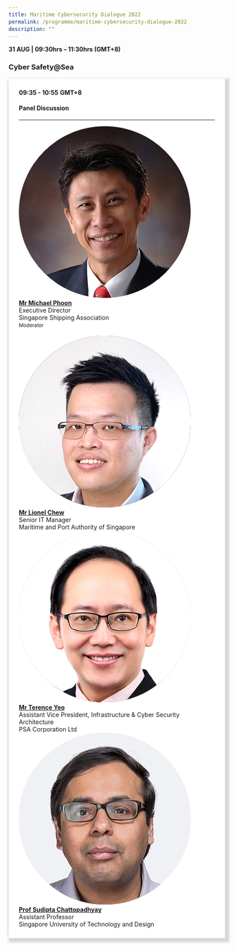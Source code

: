 ```yaml
---
title: Maritime Cybersecurity Dialogue 2022
permalink: /programme/maritime-cybersecurity-dialogue-2022
description: ""
---
```

<div>
  <b>31 AUG | 09:30hrs – 11:30hrs (GMT+8)</b>
  <h3>Cyber Safety@Sea</h3>
</div>


<section>
<div class="bp-container is-fluid">
<div class="row">
<div class="col is-full">
<div class="row">
<div class="col is-12">
<div class="border bg-light h-100 position-relative">
<div class="p-4">
<div class="programme-time"><strong>09:35 - 10:55</strong>&nbsp;<strong>GMT+8</strong></div>
<h4 class="programme-title">Panel Discussion</h4>

<hr class="my-3 border-primary" />
<div class="speakers px-2">
<div class="row">
<div class="col is-6 prog-speaker">
<div class="row">
<div class="col is-4"><img class="speaker-image mb-4" src="/images/Speakers/michael-phoon.png" alt="Mr Terence Ho" /></div>
<div class="col is-8">
<div class="speaker-name text-ellipsis"><a class="speaker-name text-ellipsis" href="/speakers/mr-michael-phoon" rel="noopener"><strong>Mr Michael Phoon</strong></a></div>
<div class="text-ellipsis speaker-position">Executive Director</div>
<div class="text-ellipsis speaker-company">Singapore Shipping Association</div>
<div class="speaker-role text-ellipsis text-muted"><small>Moderator</small></div>
</div>
</div>
</div>
<div class="col is-6 prog-speaker">&nbsp;</div>
</div>
<div class="row">
<div class="col is-6 prog-speaker">
<div class="row">
<div class="col is-4"><img class="speaker-image mb-4" src="/images/speakers/lionelchew.png" alt="Mr Lionel Chew" /></div>
<div class="col is-8">
<div class="speaker-name text-ellipsis"><a class="speaker-name text-ellipsis" href="/speakers/mr-lionel-chew" rel="noopener"><strong>Mr Lionel Chew</strong></a></div>
<div class="text-ellipsis speaker-position">Senior IT Manager</div>
<div class="text-ellipsis speaker-company">Maritime and Port Authority of Singapore</div>
</div>
</div>
</div>
<div class="col is-6 prog-speaker">
<div class="row">
<div class="col is-4"><img class="speaker-image mb-4" src="/images/Speakers/Terence Yeo.png" alt="Mr Terence Yeo" /></div>
<div class="col is-8">
<div class="speaker-name text-ellipsis"><a class="speaker-name text-ellipsis" href="/speakers/mr-terence-yeo" rel="noopener"><strong>Mr Terence Yeo</strong></a></div>
<div class="text-ellipsis speaker-position">Assistant Vice President, Infrastructure & Cyber Security Architecture</div>
<div class="text-ellipsis speaker-company">PSA Corporation Ltd</div>
</div>
</div>
</div>
</div>
<div class="row">
<div class="col is-6 prog-speaker">
<div class="row">
<div class="col is-4"><img class="speaker-image mb-4" src="/images/Speakers/Sudipta Chattopadhyay.png" alt="Prof Sudipta Chattopadhyay" /></div>
<div class="col is-8">
<div class="speaker-name text-ellipsis"><a class="speaker-name text-ellipsis" href="/speakers/prof-sudipta-chattopadhyay" rel="noopener"><strong>Prof Sudipta Chattopadhyay</strong></a></div>
<div class="text-ellipsis speaker-position">Assistant Professor</div>
<div class="text-ellipsis speaker-company">Singapore University of Technology and Design</div>
</div>
</div>
</div>

</div>

</div>
</div>
</div>
</div>
</div>
</div>
</div>
</div>
</section>








<style type="text/css"> 
    .is-left{
      text-align: left;
    }
    .content h4{
      font-weight: 500; 
      color: #337B9A !important;
      margin-top: 1rem;
    }
    .bg-light {
      background-color: #fff !important;
      box-shadow: 5px 5px 5px 5px rgb(215 215 215), -5px 0 6px -4px rgb(215 215 215);
    }
    .p-4 {
      padding: 1.5rem!important;
    }
  .content a {text-decoration:none;}
	.content h3 { margin-top: 1rem;}
</style>